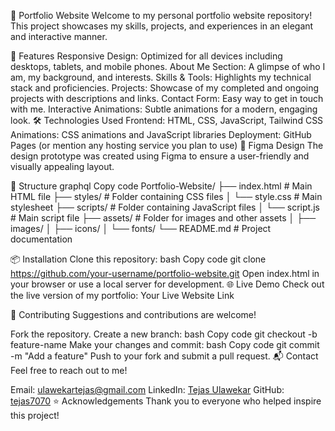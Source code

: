 🌟 Portfolio Website
Welcome to my personal portfolio website repository! This project showcases my skills, projects, and experiences in an elegant and interactive manner.

🚀 Features
Responsive Design: Optimized for all devices including desktops, tablets, and mobile phones.
About Me Section: A glimpse of who I am, my background, and interests.
Skills & Tools: Highlights my technical stack and proficiencies.
Projects: Showcase of my completed and ongoing projects with descriptions and links.
Contact Form: Easy way to get in touch with me.
Interactive Animations: Subtle animations for a modern, engaging look.
🛠️ Technologies Used
Frontend: HTML, CSS, JavaScript, Tailwind CSS
Animations: CSS animations and JavaScript libraries
Deployment: GitHub Pages (or mention any hosting service you plan to use)
🎨 Figma Design
The design prototype was created using Figma to ensure a user-friendly and visually appealing layout.

📂 Structure
graphql
Copy code
Portfolio-Website/
├── index.html          # Main HTML file
├── styles/             # Folder containing CSS files
│   └── style.css       # Main stylesheet
├── scripts/            # Folder containing JavaScript files
│   └── script.js       # Main script file
├── assets/             # Folder for images and other assets
│   ├── images/
│   ├── icons/
│   └── fonts/
└── README.md           # Project documentation

📦 Installation
Clone this repository:
bash
Copy code
git clone https://github.com/your-username/portfolio-website.git
Open index.html in your browser or use a local server for development.
🌐 Live Demo
Check out the live version of my portfolio: Your Live Website Link

🤝 Contributing
Suggestions and contributions are welcome!

Fork the repository.
Create a new branch:
bash
Copy code
git checkout -b feature-name
Make your changes and commit:
bash
Copy code
git commit -m "Add a feature"
Push to your fork and submit a pull request.
📬 Contact
Feel free to reach out to me!

Email: ulawekartejas@gmail.com
LinkedIn: [Tejas Ulawekar](https://www.linkedin.com/in/tejas-ulawekar/)
GitHub: [tejas7070](https://github.com/tejas7070/)
⭐ Acknowledgements
Thank you to everyone who helped inspire this project!

